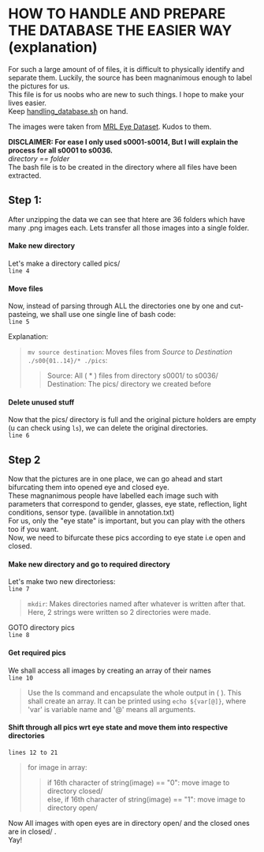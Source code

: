 # HOW TO HANDLE AND PREPARE THE DATABASE THE EASIER WAY (explanation)  
For such a large amount of of files, it is difficult to physically identify and separate them. Luckily, the source has been magnanimous enough to label the pictures for us.  
This file is for us noobs who are new to such things. I hope to make your lives easier.  
Keep [handling_database.sh](./handling_database.sh) on hand.  

The images were taken from [MRL Eye Dataset](http://mrl.cs.vsb.cz/eyedataset). Kudos to them.   

**DISCLAIMER: For ease I only used s0001-s0014, But I will explain the process for all s0001 to s0036.**  
*directory == folder*  
The bash file is to be created in the directory where all files have been extracted.

## Step 1:  
After unzipping the data we can see that htere are 36 folders which have many .png images each. Lets transfer all those images into a single folder.  

#### Make new directory
Let's make a directory called pics/  
` line 4 `  

#### Move files  
Now, instead of parsing through ALL the directories one by one and cut-pasteing, we shall use one single line of bash code:   
`line 5`  

Explanation:  
> `mv source destination`: Moves files from _Source_ to _Destination_  
> `./s00{01..14}/* ./pics`:   
> > Source:       All ( \* ) files from directory s0001/ to s0036/    
> > Destination:  The pics/ directory we created before  

#### Delete unused stuff
Now that the pics/ directory is full and the original picture holders are empty (u can check using `ls`), we can delete the original directories.  
`line 6`

## Step 2  
Now that the pictures are in one place, we can go ahead and start bifurcating them into opened eye and closed eye.  
These magnanimous people have labelled each image such with parameters that correspond to gender, glasses, eye state, reflection, light conditions, sensor type. (availible in annotation.txt)   
For us, only the "eye state" is important, but you can play with the others too if you want.  
Now, we need to bifurcate these pics according to eye state i.e open and closed.  
#### Make new directory and go to required directory
Let's make two new directoriess:    
`line 7`   
> `mkdir`: Makes directories named after whatever is written after that. Here, 2 strings were written so 2 directories were made.  

GOTO directory pics  
`line 8`

#### Get required pics  
We shall access all images by creating an array of their names  
`line 10`  
> Use the ls command and encapsulate the whole output in ( ). This shall create an array. It can be printed using `echo ${var[@]}`, where 'var' is variable name and '@' means all arguments.  

#### Shift through all pics wrt eye state and move them into respective directories  
`lines 12 to 21`  
>  for image in array:  
>> if 16th character of string(image) == "0": move image to directory closed/  
>> else, if 16th character of string(image) == "1": move image to directory open/  

Now All images with open eyes are in directory open/ and the closed ones are in closed/ .  
Yay!
